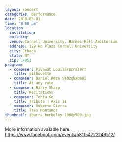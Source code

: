 ```yaml
---
layout: concert
categories: performance
date: 2018-03-01
time: "8:00 pm"
location:
  institution:
  building:
  venue: Cornell University, Barnes Hall Auditorium
  address: 129 Ho Plaza Cornell University
  city: Ithaca
  state: NY
  zip: 14853
program:
  - composer: Piyawat Louilarpprasert
    title: silhouette
  - composer: Daniel Reza Sabzghabaei
    title: At any rate
  - composer: Barry Sharp
    title: Recitations
  - composer: Tonia Ko
    title: Tribute | Axis II
  - composer: Roberto Sierra
    title: Tres Montunos
thumbnail: ibarra_berkeley_1000x500.jpg
---
```


More information available here: <a href="https://www.facebook.com/events/581154722246512/" target="blank">https://www.facebook.com/events/581154722246512/ </a>

<!-- should we have a separate field for ticket sales and time -->
